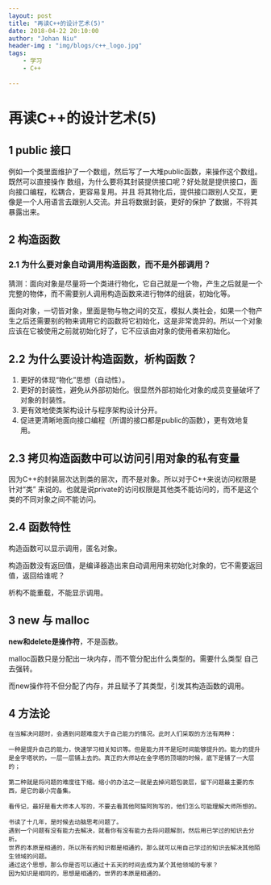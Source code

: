 ```yaml
---
layout: post
title: "再读C++的设计艺术(5)"
date: 2018-04-22 20:10:00
author: "Johan Niu"
header-img : "img/blogs/c++_logo.jpg"
tags:
    - 学习
    - C++
       
---
```


# 再读C++的设计艺术(5)
## 1 public 接口

例如一个类里面维护了一个数组，然后写了一大堆public函数，来操作这个数组。既然可以直接操作
数组，为什么要将其封装提供接口呢？好处就是提供接口，面向接口编程，松耦合，更容易复用。并且
将其物化后，提供接口跟别人交互，更像是一个人用语言去跟别人交流。并且将数据封装，更好的保护
了数据，不将其暴露出来。

## 2 构造函数
### 2.1 为什么要对象自动调用构造函数，而不是外部调用？

猜测：面向对象是尽量将一个类进行物化，它自己就是一个物，产生之后就是一个完整的物体，而不需要别人调用构造函数来进行物体的组装，初始化等。

面向对象，一切皆对象，里面是物与物之间的交互，模拟人类社会，如果一个物产生之后还需要别的物来调用它的函数将它初始化，这是非常诡异的。所以一个对象应该在它被使用之前就初始化好了，它不应该由对象的使用者来初始化。

## 2.2 为什么要设计构造函数，析构函数？
1. 更好的体现“物化”思想（自动性）。
2. 更好的封装性，避免从外部初始化。很显然外部初始化对象的成员变量破坏了对象的封装性。
3. 更有效地使类架构设计与程序架构设计分开。
4. 促进更清晰地面向接口编程（所谓的接口都是public的函数），更有效地复用。

## 2.3 拷贝构造函数中可以访问引用对象的私有变量

因为C++的封装层次达到类的层次，而不是对象。所以对于C++来说访问权限是针对“类”
来说的。也就是说private的访问权限是其他类不能访问的，而不是这个类的不同对象之间不能访问。

## 2.4 函数特性

构造函数可以显示调用，匿名对象。

构造函数没有返回值，是编译器造出来自动调用用来初始化对象的，它不需要返回值，返回给谁呢？

析构不能重载，不能显示调用。

## 3 new 与 malloc

**new和delete是操作符**，不是函数。

malloc函数只是分配出一块内存，而不管分配出什么类型的。需要什么类型
自己去强转。

而new操作符不但分配了内存，并且赋予了其类型，引发其构造函数的调用。

## 4 方法论

```
在当解决问题时，会遇到问题难度大于自己能力的情况。此时人们采取的方法有两种：

一种是提升自己的能力，快速学习相关知识等。但是能力并不是短时间能够提升的。能力的提升是金字塔状的，一层一层铺上去的。真正的大师站在金字塔的顶端的时候，底下是铺了一大层的；

第二种就是将问题的难度往下缩。缩小的办法之一就是去掉问题包装层，留下问题最主要的东西，是它的最小完备集。
```
```
看传记，最好是看大师本人写的，不要去看其他阿猫阿狗写的，他们怎么可能理解大师所想的。
```
```
书读了十几年，是时候去动脑思考问题了。
遇到一个问题有没有能力去解决，就看你有没有能力去将问题解剖，然后用已学过的知识去分析。
世界的本原是相通的，所以所有的知识都是相通的，那么就可以用自己学过的知识去解决其他陌生领域的问题。
通过这个思想，那么你是否可以通过十五天的时间去成为某个其他领域的专家？
因为知识是相同的，思想是相通的，世界的本原是相通的。
```


